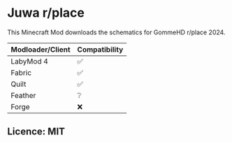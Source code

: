 # Juwa r/place

This Minecraft Mod downloads the schematics for GommeHD r/place 2024.  

|  Modloader/Client  |  Compatibility  |
|---|---|
|  LabyMod 4  |  ✅  |
|  Fabric  |  ✅  |
|  Quilt  |  ✅  |
|  Feather  |  ❔  |
|  Forge  |  ❌  |

## Licence: MIT